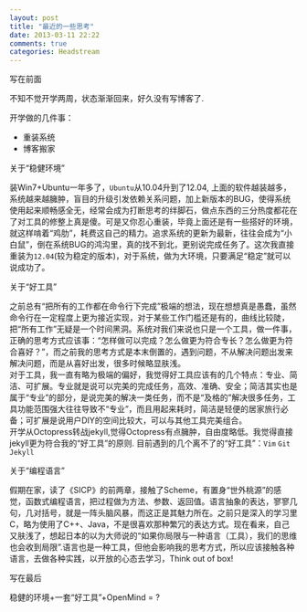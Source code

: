 ```yaml
---
layout: post
title: "最近的一些思考"
date: 2013-03-11 22:22
comments: true
categories: Headstream
---
```

写在前面

不知不觉开学两周，状态渐渐回来，好久没有写博客了.

开学做的几件事：

+ 重装系统
+ 博客搬家
	
关于“稳健环境”

装Win7+Ubuntu一年多了，`Ubuntu`从10.04升到了12.04, 上面的软件越装越多，系统越来越臃肿，盲目的升级引发依赖关系问题，加上新版本的BUG，使得系统使用起来顺畅感全无，经常会成为打断思考的绊脚石，做点东西的三分热度都花在了对工具的修整上真是傻。可是又你忍心重装，毕竟上面还是有一些搭好的环境，就这样啃着“鸡肋”，耗费这自己的精力。追求系统的更新为最新，往往会成为“小白鼠”，倒在系统BUG的鸿沟里，真的找不到北，更别说完成任务了。这次我直接重装为`12.04`(较为稳定的版本)，对于系统，做为大环境，只要满足“稳定”就可以说成功了。

关于“好工具”

之前总有“把所有的工作都在命令行下完成”极端的想法，现在想想真是愚蠢，虽然命令行在一定程度上更为接近实现，对于某些工作门槛还是有的，曲线比较陡，把“所有工作”无疑是一个时间黑洞。系统对我们来说也只是一个工具，做一件事，正确的思考方式应该事：“怎样做可以完成？怎么做更为符合专长？怎么做更为符合喜好？”，而之前我的思考方式是本末倒置的，遇到问题，不从解决问题出发来解决问题，而是从喜好出发，很多时候略显肤浅。  
	对于工具，我一直有略为极端的偏好，我觉得好工具应该有的几个特点：专业、简洁、可扩展。专业就是说可以完美的完成任务，高效、准确、安全；简洁其实也是属于“专业”的部分，是说完美的解决一类任务，而不是“及格的”解决很多任务，工具功能范围强大往往导致不“专业”，而且用起来耗时，简洁是轻便的居家旅行必备；可扩展是说用户DIY的空间比较大，可以与其他工具完美组合。	
	开学从Octopress转战jekyll,觉得Octopress有点臃肿，自由度略低。我觉得直接jekyll更为符合我的“好工具”的原则.
	目前遇到的几个离不了的“好工具”：`Vim` `Git` `Jekyll` 

关于“编程语言”

假期在家，读了《SICP》的前两章，接触了Scheme，有置身“世外桃源”的感觉，函数式编程语言，把过程做为方法、参数、返回值。语言抽象的表达，寥寥几句，几对括号，就是一阵头脑风暴，而这正是其魅力所在。之前只是深入的学习里C，略为使用了C++、Java，不是很喜欢那种繁冗的表达方式。现在看来，自己又肤浅了，想起日本的以为大师说的“如果你局限与一种语言（工具），我们的思维也会收到局限”.语言也是一种工具，但他会影响我的思考方式，所以应该接触各种语言，去做各种实践，以开放的心态去学习，Think out of box!

写在最后

稳健的环境+一套“好工具”+OpenMind = ?
	
